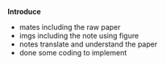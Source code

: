 **Introduce**

- mates including the raw paper
- imgs including the note using figure
- notes translate and understand the paper
- done some coding to implement